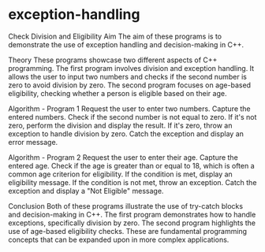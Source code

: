 
# exception-handling
Check Division and Eligibility
Aim
The aim of these programs is to demonstrate the use of exception handling and decision-making in C++.

Theory
These programs showcase two different aspects of C++ programming. The first program involves division and exception handling. It allows the user to input two numbers and checks if the second number is zero to avoid division by zero. The second program focuses on age-based eligibility, checking whether a person is eligible based on their age.

Algorithm - Program 1
Request the user to enter two numbers.
Capture the entered numbers.
Check if the second number is not equal to zero.
If it's not zero, perform the division and display the result.
If it's zero, throw an exception to handle division by zero.
Catch the exception and display an error message.

Algorithm - Program 2
Request the user to enter their age.
Capture the entered age.
Check if the age is greater than or equal to 18, which is often a common age criterion for eligibility.
If the condition is met, display an eligibility message.
If the condition is not met, throw an exception.
Catch the exception and display a "Not Eligible" message.


Conclusion
Both of these programs illustrate the use of try-catch blocks and decision-making in C++. The first program demonstrates how to handle exceptions, specifically division by zero. The second program highlights the use of age-based eligibility checks. These are fundamental programming concepts that can be expanded upon in more complex applications.
